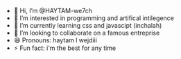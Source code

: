 - 👋 Hi, I’m @HAYTAM-we7ch
- 👀 I’m interested in programming and artifical intilegence
- 🌱 I’m currently learning css and javascipt (inchalah)
- 💞️ I’m looking to collaborate on a famous entreprise
- 😄 Pronouns: haytam l wejdiii
- ⚡ Fun fact: i'm the best for any time 

<!---
HAYTAM-we7ch/HAYTAM-we7ch is a ✨ special ✨ repository because its `README.md` (this file) appears on your GitHub profile.
You can click the Preview link to take a look at your changes.
--->
